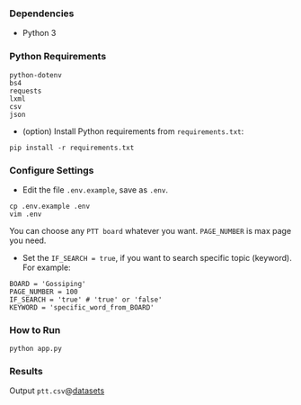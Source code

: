 
### Dependencies
* Python 3
### Python Requirements
```
python-dotenv
bs4
requests
lxml
csv
json
```
* (option) Install Python requirements from `requirements.txt`:
```
pip install -r requirements.txt
```

### Configure Settings
* Edit the file `.env.example`, save as `.env`.
```
cp .env.example .env
vim .env
```
You can choose any `PTT board` whatever you want. `PAGE_NUMBER` is max page you need. 
* Set the `IF_SEARCH = true`, if you want to search specific topic (keyword). 
For example:
```
BOARD = 'Gossiping'
PAGE_NUMBER = 100
IF_SEARCH = 'true' # 'true' or 'false'
KEYWORD = 'specific_word_from_BOARD' 
```

### How to Run
```
python app.py
```

### Results
Output `ptt.csv`@[datasets](../datasets)

